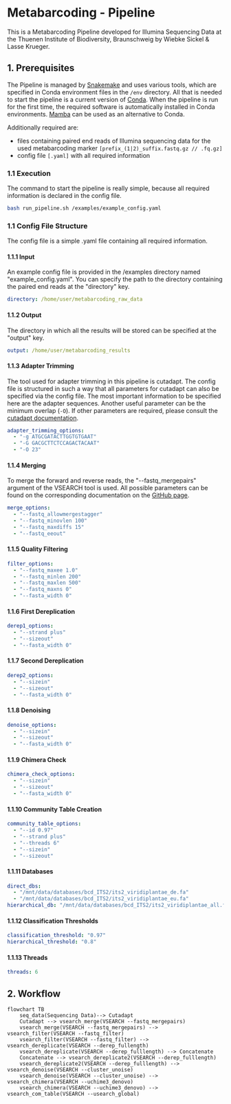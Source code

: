 # Metabarcoding - Pipeline

This is a Metabarcoding Pipeline developed for Illumina Sequencing Data at the
Thuenen Institute of Biodiversity, Braunschweig by Wiebke Sickel & Lasse
Krueger.

## 1. Prerequisites

The Pipeline is managed by [Snakemake](https://snakemake.readthedocs.io/) and
uses various tools, which are specified in Conda environment files in the
`/env` directory. All that is needed to start the pipeline is a current version
of [Conda](https://docs.conda.io/). When the pipeline is run for the first
time, the required software is automatically installed in Conda environments.
[Mamba](https://mamba.readthedocs.io/) can be used as an alternative to Conda.

Additionally required are:
- files containing paired end reads of Illumina sequencing data for the used
  metabarcoding marker `[prefix_(1|2)_suffix.fastq.gz // .fq.gz]`
- config file `[.yaml]` with all required information

### 1.1 Execution

The command to start the pipeline is really simple, because all required
information is declared in the config file.

```bash
bash run_pipeline.sh /examples/example_config.yaml
```

### 1.1 Config File Structure

The config file is a simple .yaml file containing all required information.

#### 1.1.1 Input

An example config file is provided in the /examples directory named
"example_config.yaml". You can specify the path to the directory containing the
paired end reads at the "directory" key.

```yaml
directory: /home/user/metabarcoding_raw_data
```
#### 1.1.2 Output

The directory in which all the results will be stored can be specified at the "output" key.

```yaml
output: /home/user/metabarcoding_results
```

#### 1.1.3 Adapter Trimming

The tool used for adapter trimming in this pipeline is cutadapt. The config
file is structured in such a way that all parameters for cutadapt can also be
specified via the config file. The most important information to be specified
here are the adapter sequences. Another useful parameter can be the minimum
overlap (`-O`). If other parameters are required, please consult the <a
href="https://cutadapt.readthedocs.io/en/stable/index.html" title =
"cutadapt_link"> cutadapt documentation</a>.

```yaml
adapter_trimming_options:
  - "-g ATGCGATACTTGGTGTGAAT"
  - "-G GACGCTTCTCCAGACTACAAT"
  - "-O 23"
```

#### 1.1.4 Merging

To merge the forward and reverse reads, the "--fastq_mergepairs" argument of
the VSEARCH tool is used. All possible parameters can be found on the
corresponding documentation on the <a
href="https://github.com/torognes/vsearch" title = "vsearch_link">GitHub
page</a>.

```yaml
merge_options:
  - "--fastq_allowmergestagger"
  - "--fastq_minovlen 100"
  - "--fastq_maxdiffs 15"
  - "--fastq_eeout"
```

#### 1.1.5 Quality Filtering

```yaml
filter_options:
  - "--fastq_maxee 1.0"
  - "--fastq_minlen 200"
  - "--fastq_maxlen 500"
  - "--fastq_maxns 0"
  - "--fasta_width 0"
```

#### 1.1.6 First Dereplication

```yaml
derep1_options:
  - "--strand plus"
  - "--sizeout"
  - "--fasta_width 0"
```

#### 1.1.7 Second Dereplication

```yaml
derep2_options:
  - "--sizein"
  - "--sizeout"
  - "--fasta_width 0"
```

#### 1.1.8 Denoising

```yaml
denoise_options:
  - "--sizein"
  - "--sizeout"
  - "--fasta_width 0"
```

#### 1.1.9 Chimera Check

```yaml
chimera_check_options:
  - "--sizein"
  - "--sizeout"
  - "--fasta_width 0"
```

#### 1.1.10 Community Table Creation

```yaml
community_table_options:
  - "--id 0.97"
  - "--strand plus"
  - "--threads 6"
  - "--sizein"
  - "--sizeout"
```

#### 1.1.11 Databases

```yaml
direct_dbs:
  - "/mnt/data/databases/bcd_ITS2/its2_viridiplantae_de.fa"
  - "/mnt/data/databases/bcd_ITS2/its2_viridiplantae_eu.fa"
hierarchical_db: "/mnt/data/databases/bcd_ITS2/its2_viridiplantae_all.fa"
```

#### 1.1.12 Classification Thresholds

```yaml
classification_threshold: "0.97"
hierarchical_threshold: "0.8"
```

#### 1.1.13 Threads

```yaml
threads: 6
```

## 2. Workflow

```mermaid
flowchart TB
    seq_data(Sequencing Data)--> Cutadapt
    Cutadapt --> vsearch_merge(VSEARCH --fastq_mergepairs)
    vsearch_merge(VSEARCH --fastq_mergepairs) --> vsearch_filter(VSEARCH --fastq_filter)
    vsearch_filter(VSEARCH --fastq_filter) --> vsearch_dereplicate(VSEARCH --derep_fullength)
    vsearch_dereplicate(VSEARCH --derep_fulllength) --> Concatenate
    Concatenate --> vsearch_dereplicate2(VSEARCH --derep_fulllength)
    vsearch_dereplicate2(VSEARCH --derep_fulllength) --> vsearch_denoise(VSEARCH --cluster_unoise)
    vsearch_denoise(VSEARCH --cluster_unoise) --> vsearch_chimera(VSEARCH --uchime3_denovo)
    vsearch_chimera(VSEARCH --uchime3_denovo) --> vsearch_com_table(VSEARCH --usearch_global)
```
